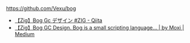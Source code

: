 https://github.com/Vexu/bog

- [【Zig】Bog Gc デザイン #ZIG - Qiita](https://qiita.com/moxixii/items/0e9d0f890fcd73d30448)
- [【Zig】Bog GC Design. Bog is a small scripting language… | by Moxi | Medium](https://medium.com/@fwx5618177/zig-bog-gc-design-c71e333d3ce0)

